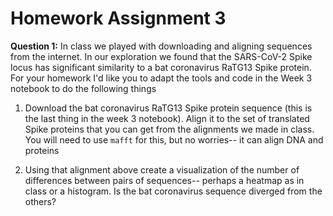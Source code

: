 # Homework Assignment 3

**Question 1:** In class we played with downloading and aligning sequences from the internet. In our exploration we found that the SARS-CoV-2 Spike locus has significant similarity to a bat coronavirus RaTG13 Spike protein. For your homework I'd like you to adapt the tools and code in the Week 3 notebook to do the following things

1. Download the bat coronavirus RaTG13 Spike protein sequence (this is the last thing in
the week 3 notebook). Align it to the set of translated Spike proteins that you can get from the alignments we made in class. You will need to use `mafft` for this, but no worries-- it can align DNA and proteins

2. Using that alignment above create a visualization of the number of differences between pairs of sequences-- perhaps a heatmap as in class or a histogram. Is the bat coronavirus sequence diverged from the others?
